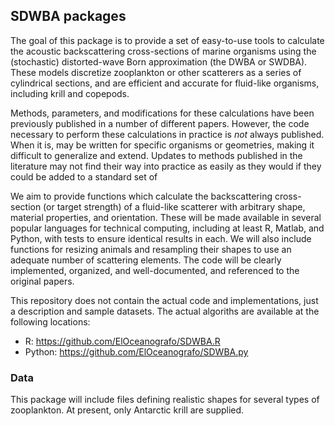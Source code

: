 ## SDWBA packages ##

The goal of this package is to provide a set of easy-to-use tools to calculate the acoustic backscattering cross-sections of marine organisms using the (stochastic) distorted-wave Born approximation (the DWBA or SWDBA).  These models discretize zooplankton or other scatterers as a series of cylindrical sections, and are efficient and accurate for fluid-like organisms, including krill and copepods.

Methods, parameters, and modifications for these calculations have been previously published in a number of different papers.  However, the code necessary to perform these calculations in practice is *not* always published.  When it is, may be written for specific organisms or geometries, making it difficult to generalize and extend.  Updates to methods published in the literature may not find their way into practice as easily as they would if they could be added to a standard set of 

We aim to provide functions which calculate the backscattering cross-section (or target strength) of a fluid-like scatterer with arbitrary shape, material properties, and orientation.  These will be made available in several popular languages for technical computing, including at least R, Matlab, and Python, with tests to ensure identical results in each.  We will also include functions for resizing animals and resampling their shapes to use an adequate number of scattering elements. The code will be clearly implemented, organized, and well-documented, and referenced to the original papers.

This repository does not contain the actual code and implementations, just a description and sample datasets. The actual algoriths are available at the following locations:

* R: https://github.com/ElOceanografo/SDWBA.R
* Python: https://github.com/ElOceanografo/SDWBA.py

### Data ###

This package will include files defining realistic shapes for several types of zooplankton.  At present, only Antarctic krill are supplied.
